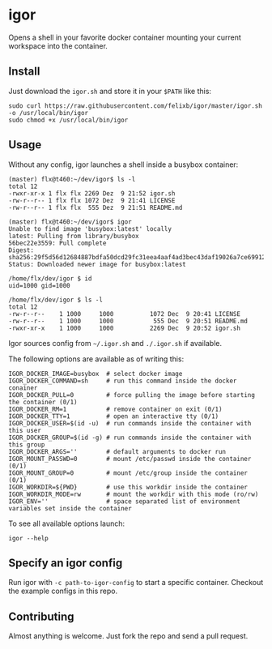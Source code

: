 # igor

Opens a shell in your favorite docker container mounting your current workspace into the container.

## Install

Just download the `igor.sh` and store it in your `$PATH` like this:

```shell
sudo curl https://raw.githubusercontent.com/felixb/igor/master/igor.sh -o /usr/local/bin/igor
sudo chmod +x /usr/local/bin/igor
```

## Usage

Without any config, igor launches a shell inside a busybox container:

```shell
(master) flx@t460:~/dev/igor$ ls -l
total 12
-rwxr-xr-x 1 flx flx 2269 Dez  9 21:52 igor.sh
-rw-r--r-- 1 flx flx 1072 Dez  9 21:41 LICENSE
-rw-r--r-- 1 flx flx  555 Dez  9 21:51 README.md

(master) flx@t460:~/dev/igor$ igor
Unable to find image 'busybox:latest' locally
latest: Pulling from library/busybox
56bec22e3559: Pull complete
Digest: sha256:29f5d56d12684887bdfa50dcd29fc31eea4aaf4ad3bec43daf19026a7ce69912
Status: Downloaded newer image for busybox:latest

/home/flx/dev/igor $ id
uid=1000 gid=1000

/home/flx/dev/igor $ ls -l
total 12
-rw-r--r--    1 1000     1000          1072 Dec  9 20:41 LICENSE
-rw-r--r--    1 1000     1000           555 Dec  9 20:51 README.md
-rwxr-xr-x    1 1000     1000          2269 Dec  9 20:52 igor.sh
```

Igor sources config from `~/.igor.sh` and `./.igor.sh` if available.

The following options are available as of writing this:

```shell
IGOR_DOCKER_IMAGE=busybox  # select docker image
IGOR_DOCKER_COMMAND=sh     # run this command inside the docker conainer
IGOR_DOCKER_PULL=0         # force pulling the image before starting the container (0/1)
IGOR_DOCKER_RM=1           # remove container on exit (0/1)
IGOR_DOCKER_TTY=1          # open an interactive tty (0/1)
IGOR_DOCKER_USER=$(id -u)  # run commands inside the container with this user
IGOR_DOCKER_GROUP=$(id -g) # run commands inside the container with this group
IGOR_DOCKER_ARGS=''        # default arguments to docker run
IGOR_MOUNT_PASSWD=0        # mount /etc/passwd inside the container (0/1)
IGOR_MOUNT_GROUP=0         # mount /etc/group inside the container (0/1)
IGOR_WORKDIR=${PWD}        # use this workdir inside the container
IGOR_WORKDIR_MODE=rw       # mount the workdir with this mode (ro/rw)
IGOR_ENV=''                # space separated list of environment variables set inside the container
```

To see all available options launch:

```shell
igor --help
```

## Specify an igor config

Run igor with `-c path-to-igor-config` to start a specific container.
Checkout the example configs in this repo.

## Contributing

Almost anything is welcome.
Just fork the repo and send a pull request.
